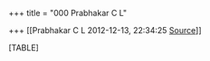 +++
title = "000 Prabhakar C L"

+++
[[Prabhakar C L	2012-12-13, 22:34:25 [Source](https://groups.google.com/g/bvparishat/c/N3M4oMbyg9s)]]



[TABLE]

